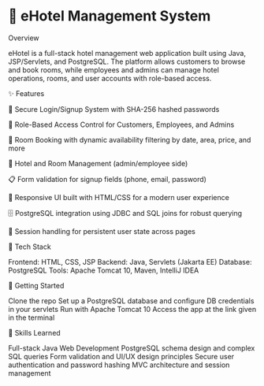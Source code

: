 # 🏨 eHotel Management System

Overview

eHotel is a full-stack hotel management web application built using Java, JSP/Servlets, and PostgreSQL. The platform allows customers to browse and book rooms, while employees and admins can manage hotel operations, rooms, and user accounts with role-based access.

✨ Features


🔐 Secure Login/Signup System with SHA-256 hashed passwords

👥 Role-Based Access Control for Customers, Employees, and Admins

🧾 Room Booking with dynamic availability filtering by date, area, price, and more

🏨 Hotel and Room Management (admin/employee side)

📋 Form validation for signup fields (phone, email, password)

📱 Responsive UI built with HTML/CSS for a modern user experience

🗄️ PostgreSQL integration using JDBC and SQL joins for robust querying

🔄 Session handling for persistent user state across pages


🔧 Tech Stack


Frontend: HTML, CSS, JSP
Backend: Java, Servlets (Jakarta EE)
Database: PostgreSQL
Tools: Apache Tomcat 10, Maven, IntelliJ IDEA



🚀 Getting Started


Clone the repo
Set up a PostgreSQL database and configure DB credentials in your servlets
Run with Apache Tomcat 10
Access the app at the link given in the terminal


📌 Skills Learned

Full-stack Java Web Development
PostgreSQL schema design and complex SQL queries
Form validation and UI/UX design principles
Secure user authentication and password hashing
MVC architecture and session management
